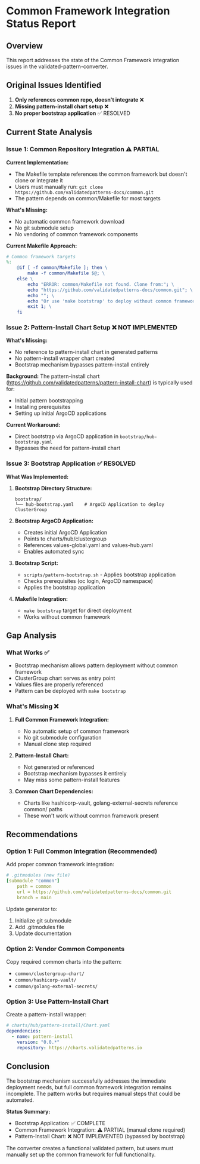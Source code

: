 # Common Framework Integration Status Report

## Overview

This report addresses the state of the Common Framework integration issues in the validated-pattern-converter.

## Original Issues Identified

1. **Only references common repo, doesn't integrate** ❌
2. **Missing pattern-install chart setup** ❌
3. **No proper bootstrap application** ✅ RESOLVED

## Current State Analysis

### Issue 1: Common Repository Integration ⚠️ PARTIAL

**Current Implementation:**
- The Makefile template references the common framework but doesn't clone or integrate it
- Users must manually run: `git clone https://github.com/validatedpatterns-docs/common.git`
- The pattern depends on common/Makefile for most targets

**What's Missing:**
- No automatic common framework download
- No git submodule setup
- No vendoring of common framework components

**Current Makefile Approach:**
```makefile
# Common framework targets
%:
	@if [ -f common/Makefile ]; then \
		make -f common/Makefile $@; \
	else \
		echo "ERROR: common/Makefile not found. Clone from:"; \
		echo "https://github.com/validatedpatterns-docs/common.git"; \
		echo ""; \
		echo "Or use 'make bootstrap' to deploy without common framework"; \
		exit 1; \
	fi
```

### Issue 2: Pattern-Install Chart Setup ❌ NOT IMPLEMENTED

**What's Missing:**
- No reference to pattern-install chart in generated patterns
- No pattern-install wrapper chart created
- Bootstrap mechanism bypasses pattern-install entirely

**Background:**
The pattern-install chart (https://github.com/validatedpatterns/pattern-install-chart) is typically used for:
- Initial pattern bootstrapping
- Installing prerequisites
- Setting up initial ArgoCD applications

**Current Workaround:**
- Direct bootstrap via ArgoCD application in `bootstrap/hub-bootstrap.yaml`
- Bypasses the need for pattern-install chart

### Issue 3: Bootstrap Application ✅ RESOLVED

**What Was Implemented:**
1. **Bootstrap Directory Structure:**
   ```
   bootstrap/
   └── hub-bootstrap.yaml    # ArgoCD Application to deploy ClusterGroup
   ```

2. **Bootstrap ArgoCD Application:**
   - Creates initial ArgoCD Application
   - Points to charts/hub/clustergroup
   - References values-global.yaml and values-hub.yaml
   - Enables automated sync

3. **Bootstrap Script:**
   - `scripts/pattern-bootstrap.sh` - Applies bootstrap application
   - Checks prerequisites (oc login, ArgoCD namespace)
   - Applies the bootstrap application

4. **Makefile Integration:**
   - `make bootstrap` target for direct deployment
   - Works without common framework

## Gap Analysis

### What Works ✅
- Bootstrap mechanism allows pattern deployment without common framework
- ClusterGroup chart serves as entry point
- Values files are properly referenced
- Pattern can be deployed with `make bootstrap`

### What's Missing ❌
1. **Full Common Framework Integration:**
   - No automatic setup of common framework
   - No git submodule configuration
   - Manual clone step required

2. **Pattern-Install Chart:**
   - Not generated or referenced
   - Bootstrap mechanism bypasses it entirely
   - May miss some pattern-install features

3. **Common Chart Dependencies:**
   - Charts like hashicorp-vault, golang-external-secrets reference common/ paths
   - These won't work without common framework present

## Recommendations

### Option 1: Full Common Integration (Recommended)
Add proper common framework integration:

```yaml
# .gitmodules (new file)
[submodule "common"]
	path = common
	url = https://github.com/validatedpatterns-docs/common.git
	branch = main
```

Update generator to:
1. Initialize git submodule
2. Add .gitmodules file
3. Update documentation

### Option 2: Vendor Common Components
Copy required common charts into the pattern:
- `common/clustergroup-chart/`
- `common/hashicorp-vault/`
- `common/golang-external-secrets/`

### Option 3: Use Pattern-Install Chart
Create a pattern-install wrapper:
```yaml
# charts/hub/pattern-install/Chart.yaml
dependencies:
  - name: pattern-install
    version: "0.0.*"
    repository: https://charts.validatedpatterns.io
```

## Conclusion

The bootstrap mechanism successfully addresses the immediate deployment needs, but full common framework integration remains incomplete. The pattern works but requires manual steps that could be automated.

**Status Summary:**
- Bootstrap Application: ✅ COMPLETE
- Common Framework Integration: ⚠️ PARTIAL (manual clone required)
- Pattern-Install Chart: ❌ NOT IMPLEMENTED (bypassed by bootstrap)

The converter creates a functional validated pattern, but users must manually set up the common framework for full functionality.
